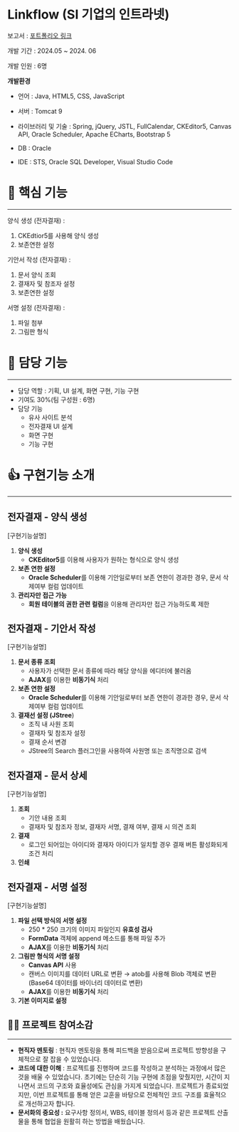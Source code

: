 # Linkflow (SI 기업의 인트라넷)

보고서 : [포트폴리오 링크](https://glossy-frigate-cb5.notion.site/Linkflow-4a7b6154618e4bd491fa3c2db36179b8?pvs=4)

개발 기간 : 2024.05 ~ 2024. 06

개발 인원 : 6명


<b>개발환경</b>

- 언어 : Java, HTML5, CSS, JavaScript

- 서버 : Tomcat 9

- 라이브러리 및 기술 : Spring, jQuery,  JSTL, FullCalendar, CKEditor5, Canvas API, Oracle Scheduler, Apache ECharts, Bootstrap 5

- DB : Oracle

- IDE : STS, Oracle SQL Developer, Visual Studio Code


# 🎯 핵심 기능


---
양식 생성 (전자결재) :

1. CKEdtior5를 사용해 양식 생성
2. 보존연한 설정

기안서 작성 (전자결재) :

1. 문서 양식 조회
2. 결재자 및 참조자 설정
3. 보존연한 설정

서명 설정 (전자결재) :

1. 파일 첨부
2. 그림판 형식

# 🧱 담당 기능

---

- 담당 역할 : 기획, UI 설계, 화면 구현, 기능 구현
- 기여도 30%(팀 구성원 : 6명)
- 담당 기능
    - 유사 사이트 분석
    - 전자결재 UI 설계
    - 화면 구현
    - 기능 구현

# 👍 구현기능 소개

---

## 전자결재 - 양식 생성

[구현기능설명]

1. **양식 생성**
    - **CKEditor5**를 이용해 사용자가 원하는 형식으로 양식 생성
2. **보존 연한 설정**
    - **Oracle Scheduler**를 이용해 기안일로부터 보존 연한이 경과한 경우, 문서 삭제여부 컬럼 업데이트
3. **관리자만 접근 가능**
    - **회원 테이블의 권한 관련 컬럼**을 이용해 관리자만 접근 가능하도록 제한

## 전자결재 - 기안서 작성


[구현기능설명]

1. **문서 종류 조회**
    - 사용자가 선택한 문서 종류에 따라 해당 양식을 에디터에 불러옴
    - **AJAX**를 이용한 **비동기식** 처리
2. **보존 연한 설정**
    - **Oracle Scheduler**를 이용해 기안일로부터 보존 연한이 경과한 경우, 문서 삭제여부 컬럼 업데이트
3. **결재선 설정 (JStree**)
    - 조직 내 사원 조회
    - 결재자 및 참조자 설정
    - 결재 순서 변경
    - JStree의 Search 플러그인을 사용하여 사원명 또는 조직명으로 검색

## 전자결재 - 문서 상세


[구현기능설명]

1. **조회**
    - 기안 내용 조회
    - 결재자 및 참조자 정보, 결재자 서명, 결재 여부, 결재 시 의견 조회
2. **결재**
    - 로그인 되어있는 아이디와 결재자 아이디가 일치할 경우 결재 버튼 활성화되게 조건 처리
3. **인쇄**

## 전자결재 - 서명 설정


[구현기능설명]

1. **파일 선택 방식의 서명 설정**
    - 250 * 250 크기의 이미지 파일인지 **유효성 검사**
    - **FormData** 객체에 append 메소드를 통해 파일 추가
    - **AJAX**를 이용한 **비동기식** 처리
2. **그림판 형식의 서명 설정**
    - **Canvas API** 사용
    - 캔버스 이미지를 데이터 URL로 변환 → atob를 사용해 Blob 객체로 변환 (Base64 데이터를 바이너리 데이터로 변환)
    - **AJAX**를 이용한 **비동기식** 처리
3. **기본 이미지로 설정**

## 💪🏼 프로젝트 참여소감

---

- **현직자 멘토링** : 현직자 멘토링을 통해 피드백을 받음으로써 프로젝트 방향성을 구체적으로 잘 잡을 수 있었습니다.
- **코드에 대한 이해** : 프로젝트를 진행하며 코드를 작성하고 분석하는 과정에서 많은 것을 배울 수 있었습니다. 초기에는 단순히 기능 구현에 초점을 맞췄지만, 시간이 지나면서 코드의 구조와 효율성에도 관심을 가지게 되었습니다. 프로젝트가 종료되었지만, 이번 프로젝트를 통해 얻은 교훈을 바탕으로 전체적인 코드 구조를 효율적으로 개선하고자 합니다.
- **문서화의 중요성 :** 요구사항 정의서, WBS, 테이블 정의서 등과 같은 프로젝트 산출물을 통해 협업을 원활히 하는 방법을 배웠습니다.
